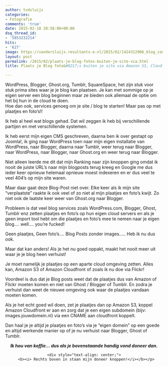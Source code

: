 ```yaml
---
author: tvdsluijs
categories:
- Fotografie
comments: 'true'
date: 2015-02-18 20:58:00+00:00
dsq_thread_id:
- '5853232214'
hits:
- '627'
image: https://vandersluijs.resultants-e.nl/2015/02/1424312906_blog_compose.png
layout: post
permalink: /2015/02/plaats-je-blog-fotos-buiten-je-site-via.html
title: Plaats je Blog foto&#8217;s buiten je site via Amazon S3, Cloudfront of Flickr

---
```

<div class="separator" style="clear: both; text-align: left;">
  WordPress, Blogger, Ghost.org, Tumblr, SquareSpace, het zijn stuk voor stuk prima sites waar je je blog kan plaatsen. Je kan met sommige op je eigen server een blog beginnen maar ze bieden ook allemaal de optie om het bij hun in de cloud te doen.<br /> Hoe dan ook, services genoeg om je site / blog te starten! Maar pas op met plaatjes en foto&#8217;s!!<!--more--></p> 
  
  <p>
    Ik heb al heel wat blogs gehad. Dat wil zeggen ik heb bij verschillende partijen en met verschillende systemen.
  </p>
  
  <p>
    Ik heb eerst mijn eigen CMS geschreven, daarna ben ik over gestapt op Joomla!, ik ging naar WordPress toen naar mijn eigen installatie van WordPress, naar Blogger, daarna naar Tumblr, weer terug naar Blogger, naar WordPress, naar Blogger, naar Ghost.org en weer terug naar Blogger.
  </p>
  
  <p>
    Niet alleen leerde me dit dat mijn Ranking naar zijn knoppen ging omdat ik nooit de juiste URL&#8217;s naar mijn blogposts terug kreeg en Google me dus ieder keer opnieuw helemaal opnieuw moest indexeren en er dus veel te veel 404&#8217;s op mijn site waren.
  </p>
  
  <p>
    Maar daar gaat deze Blog-Post niet over. Elke keer als ik mijn site &#8220;verplaatste&#8221; raakte ik ook veel of zo niet al mijn plaatjes en foto&#8217;s kwijt. Zo niet ook de laatste keer weer van Ghost.org naar Blogger.
  </p>
  
  <p>
    Probleem is dat veel blog services zoals WordPress.com, Blogger, Ghost, Tumblr enz zetten plaatjes en foto&#8217;s op hun eigen cloud servers en als je geen import tool hebt om die plaatjes en foto&#8217;s mee te nemen naar je eigen blog&#8230;. well&#8230;. you&#8217;re fucked!
  </p>
  
  <p>
    Geen plaatjes, Geen foto&#8217;s&#8230;. Blog Posts zonder images&#8230;.. Heb ik nu dus ook.
  </p>
  
  <p>
    Maar dat kan anders! Als je het nu goed oppakt, maakt het nooit meer uit waar je je blog heen verhuist!
  </p>
  
  <p>
    Je moet namelijk je plaatjes op een aparte cloud omgeving zetten. Alles kan, Amazon S3 of Amazon Cloudfront of zoals ik nu doe via Flickr!
  </p>
  
  <p>
    Voordeel is dus dat je Blog posts weet dat de plaatjes dus van Amazon of Flickr moeten komen en niet van Ghost / Blogger of Tumblr. En zodra je verhuist dan weet de nieuwe omgeving ook waar de plaatjes vandaan moeten komen.
  </p>
  
  <p>
    Als je het echt goed wil doen, zet je plaatjes dan op Amazon S3, koppel Amazon Cloudfront er aan en zorg dat je een eigen subdomein (bijv: images.jouwdomein.nl) via een CNAME aan cloudfront koppelt.
  </p>
  
  <p>
    Dan haal je je altijd je plaatjes en foto&#8217;s via je &#8220;eigen domein&#8221; op een goede en altijd werkende manier op of je nu verhuist naar Blogger, Ghost of Tumblr.
  </p>
  
  <div style="text-align: center;">
    <b><i>Ik hou van koffie&#8230; dus als je bovenstaande handig vond doneer dan.</i></b></p> 
    
    <div style="text-align: center;">
      <b><i> Rechts boven in staan mijn doneer knoppen!</i></b></p>